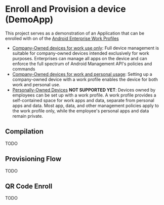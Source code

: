# Enroll and Provision a device (DemoApp)

This project serves as a demonstration of an Application that can be enrolled with on of the [Android Enterprise Work Profiles](https://www.android.com/enterprise/work-profile/)

- [Company-Owned devices for work use only](https://developers.google.com/android/management/provision-device#company-owned_devices_for_work_use_only): Full device management is suitable for company-owned devices intended exclusively for work purposes. Enterprises can manage all apps on the device and can enforce the full spectrum of Android Management API's policies and commands
- [Company-Owned devices for work and personal usage](https://developers.google.com/android/management/provision-device#company-owned_devices_for_work_and_personal_use): Setting up a company-owned device with a work profile enables the device for both work and personal use.
- [Personally-Owned Devices](https://developers.google.com/android/management/provision-device#personally-owned_devices) **NOT SUPPORTED YET**: Devices owned by employees can be set up with a work profile. A work profile provides a self-contained space for work apps and data, separate from personal apps and data. Most app, data, and other management policies apply to the work profile only, while the employee's personal apps and data remain private.

## Compilation
TODO
## Provisioning Flow
TODO
## QR Code Enroll
TODO
